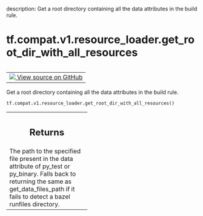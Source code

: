 description: Get a root directory containing all the data attributes in the build rule.

<div itemscope itemtype="http://developers.google.com/ReferenceObject">
<meta itemprop="name" content="tf.compat.v1.resource_loader.get_root_dir_with_all_resources" />
<meta itemprop="path" content="Stable" />
</div>

# tf.compat.v1.resource_loader.get_root_dir_with_all_resources

<!-- Insert buttons and diff -->

<table class="tfo-notebook-buttons tfo-api nocontent" align="left">
<td>
  <a target="_blank" href="https://github.com/tensorflow/tensorflow/blob/r2.4/tensorflow/python/platform/resource_loader.py#L63-L100">
    <img src="https://www.tensorflow.org/images/GitHub-Mark-32px.png" />
    View source on GitHub
  </a>
</td>
</table>



Get a root directory containing all the data attributes in the build rule.

<pre class="devsite-click-to-copy prettyprint lang-py tfo-signature-link">
<code>tf.compat.v1.resource_loader.get_root_dir_with_all_resources()
</code></pre>



<!-- Placeholder for "Used in" -->


<!-- Tabular view -->
 <table class="responsive fixed orange">
<colgroup><col width="214px"><col></colgroup>
<tr><th colspan="2"><h2 class="add-link">Returns</h2></th></tr>
<tr class="alt">
<td colspan="2">
The path to the specified file present in the data attribute of py_test
or py_binary. Falls back to returning the same as get_data_files_path if it
fails to detect a bazel runfiles directory.
</td>
</tr>

</table>

